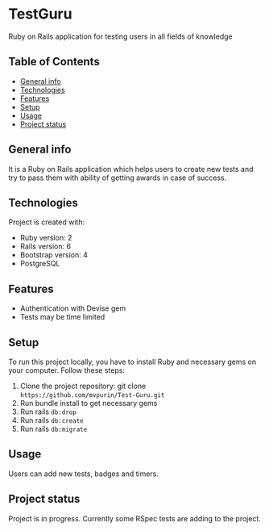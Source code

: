 # TestGuru
Ruby on Rails application for testing users in all fields of knowledge 

## Table of Contents
* [General info](#general-info)
* [Technologies](#technologies)
* [Features](#features)
* [Setup](#setup)
* [Usage](#usage)
* [Project status](#project-status)

## General info
It is a Ruby on Rails application which helps users to create new tests and try to pass them with ability of getting awards in case of success.

## Technologies
Project is created with:
* Ruby version: 2
* Rails version: 6
* Bootstrap version: 4
* PostgreSQL

## Features
* Authentication with Devise gem
* Tests may be time limited

## Setup
To run this project locally, you have to install Ruby and necessary gems on your computer.
Follow these steps:
  1. Clone the project repository: git clone `https://github.com/mvpurin/Test-Guru.git`
  2. Run bundle install to get necessary gems
  3. Run rails `db:drop`
  4. Run rails `db:create`
  5. Run rails `db:migrate`

## Usage
Users can add new tests, badges and timers.

## Project status
Project is in progress. Currently some RSpec tests are adding to the project.
